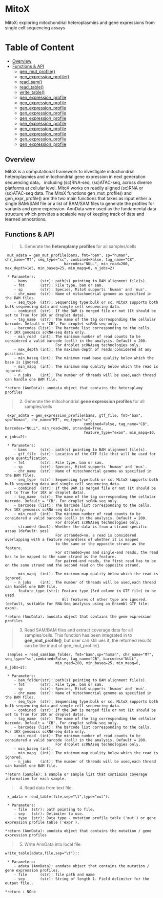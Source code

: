 # MitoX
MitoX: exploring mitochondrial heteroplasmies and gene expressions from single cell sequencing assays

Table of Content
================
* [Overview](#overview)
* [Functions & API](#api)
    * [gen_mut_profile()](#gen_mut_profile)
    * [gen_expression_profile()](#gen_expression_profile)
    * [read_sam()](#read_sam)
    * [read_table()](#read_table)
    * [write_table()](#write_table)
    * [gen_expression_profile](#gen_expression_profile)
    * [gen_expression_profile](#gen_expression_profile)
    * [gen_expression_profile](#gen_expression_profile)
    * [gen_expression_profile](#gen_expression_profile)
    * [gen_expression_profile](#gen_expression_profile)
    * [gen_expression_profile](#gen_expression_profile)
    * [gen_expression_profile](#gen_expression_profile)
    * [gen_expression_profile](#gen_expression_profile)
    * [gen_expression_profile](#gen_expression_profile)
    * [gen_expression_profile](#gen_expression_profile)


    

<a name="overview"/>

## Overview

MitoX is a computational framework to investigate mitochondrial heteroplasmies and mitochondrial gene expression in next generation sequencing data， including (sc)RNA-seq, (sc)ATAC-seq, across diverse platforms at cellular level. MitoX works on readily aligned (sc)RNA or (sc)ATAC-seq data. The MitoX functions gen_mut_profile() and gen_expr_profile() are the two main functions that takes as input either a single BAM/SAM file or a list of BAM/SAM files to generate the profiles for variants and gene expression. AnnData were used as the fundamental data structure which provides a scalable way of keeping track of data and learned annotations.



<a name="gen_mut_profile"/>

## Functions & API

> 1. Generate the **heteroplamy profiles** for all samples/cells
```
 mut_adata = gen_mut_profile(bams, fmt="bam", sp="human", chr_name="MT", seq_type="sc", combined=False, tag_name="CB",
                           barcodes="NULL", min_read=200, max_depth=1e5, min_baseq=25, min_mapq=0, n_jobs=2)
    
 * Parameters:
    - bams      (str): path(s) pointing to BAM alignment file(s).
    - fmt       (str): File type, bam or sam.
    - sp        (str): Species, MitoX supports 'human' and 'mus'.
    - chr_name  (str): Name of mitochondrial genome as specified in the BAM files.
    - seq_type  (str): Sequencing type:bulk or sc. MitoX supports both bulk sequencing data and single cell sequencing data.
    - combined  (str): If the BAM is merged file or not (It should be set to True for 10X or droplet data).
    - tag_name  (str): The name of the tag corresponding the cellular barcode. Default = "CB". For droplet scRNA-seq only.
    - barcodes (list): The barcode list corresponding to the cells. For 10X genomics scRNA-seq data only.
    - min_read  (int): The minimum number of read counts to be considered a valid barcode (cell) in the analysis. Default = 200. 
                       For droplet scRNAseq technologies only.
    - max_depth (int): The maximum depth of reads considered at any position.
    - min_baseq (int): The minimum read base quality below which the base is ignored.
    - min_mapq  (int): The minimum map quality below which the read is ignored.
    - n_jobs    (int): The number of threads will be used,each thread can handle one BAM file.

*return (AnnData): anndata object that contains the heteroplamy profiles
```
<a name="gen_expression_profile"/>

> 2. Generate the mitochondrial **gene expression profiles** for all samples/cells
```
 expr_adata = gen_expression_profile(bams, gtf_file, fmt="bam", sp="human", chr_name="MT", eq_type="sc",
                                    combined=False, tag_name="CB", barcodes="NULL", min_read=200, stranded=True,
                                    feature_type="exon", min_mapq=10, n_jobs=2):
    
 * Parameters:
    - bams      (str): path(s) pointing to BAM alignment file(s).
    - gtf_file  (str): Location of the GTF file that will be used for gene quantification. 
    - fmt       (str): File type, bam or sam.
    - sp        (str): Species, MitoX supports 'human' and 'mus'.
    - chr_name  (str): Name of mitochondrial genome as specified in the BAM files.
    - seq_type  (str): Sequencing type:bulk or sc. MitoX supports both bulk sequencing data and single cell sequencing data.
    - combined  (str): If the BAM is merged file or not (It should be set to True for 10X or droplet data).
    - tag_name  (str): The name of the tag corresponding the cellular barcode. Default = "CB". For droplet scRNA-seq only.
    - barcodes (list): The barcode list corresponding to the cells. For 10X genomics scRNA-seq data only.
    - min_read  (int): The minimum number of read counts to be considered a valid barcode (cell) in the analysis. Default = 200. 
                       For droplet scRNAseq technologies only.
    - stranded (bool): Whether the data is from a strand-specific assay (default: yes).
                       For stranded=no, a read is considered overlapping with a feature regardless of whether it is mapped 
                       to the same or the opposite strand as the feature. 
                       For stranded=yes and single-end reads, the read has to be mapped to the same strand as the feature. 
                       For paired-end reads, the first read has to be on the same strand and the second read on the opposite strand. 
                       
    - min_mapq  (int): The minimum map quality below which the read is ignored.
    - n_jobs    (int): The number of threads will be used,each thread can handel one BAM file.
    - feature_type (str): Feature type (3rd column in GTF file) to be used. 
                          All features of other type are ignored. (default, suitable for RNA-Seq analysis using an Ensembl GTF file: exon).

*return (AnnData): anndata object that contains the gene expression profiles
```

<a name="read_sam"/>

> 3. Read SAM/BAM files and extract coverage data for all samples/cells. This function has been integrated in to **gen_mut_profile()**, 
>but user can still ues it, the returned results can be the input of gen_mut_profile().
```
 samples = read_sam(bam_folder, fmt="bam",sp="human", chr_name="MT", seq_type="sc",combined=False, tag_name="CB", barcodes="NULL",
                       min_read=200, min_baseq=25, min_mapq=0, n_jobs=2):
    
 * Parameters:
    - bam_folder(str): path(s) pointing to BAM alignment file(s).
    - fmt       (str): File type, bam or sam.
    - sp        (str): Species, MitoX supports 'human' and 'mus'.
    - chr_name  (str): Name of mitochondrial genome as specified in the BAM files.
    - seq_type  (str): Sequencing type:bulk or sc. MitoX supports both bulk sequencing data and single cell sequencing data.
    - combined  (str): If the BAM is merged file or not (It should be set to True for 10X or droplet data).
    - tag_name  (str): The name of the tag corresponding the cellular barcode. Default = "CB". For droplet scRNA-seq only.
    - barcodes (list): The barcode list corresponding to the cells. For 10X genomics scRNA-seq data only.
    - min_read  (int): The minimum number of read counts to be considered a valid barcode (cell) in the analysis. Default = 200. 
                       For droplet scRNAseq technologies only.
    - min_baseq (int):
    - min_mapq  (int): The minimum map quality below which the read is ignored.
    - n_jobs    (int): The number of threads will be used,each thread can handel one BAM file.

*return (Sample): a sample or sample list that contiains coverage information for each sample.
```

<a name="read_table"/>

> 4. Read data from text file.
```
 x_adata = read_table(file,sep="\t",type="mut"):
    
 * Parameters:
    - file  (str): path pointing to file.
    - sep   (str): Delimiter to use. 
    - type  (str): Data type - mutation profile table ('mut') or gene expression profile table ('expr').

*return (AnnData): anndata object that contains the mutation / gene expression profiles
```
<a name="write_table"/>

> 5. Write AnnData into local file.
```
write_table(adata,file,sep="\t")::
    
 * Parameters:
    - adata (AnnData): anndata object that contains the mutation / gene expression profiles.
    - file      (str): file path and name 
    - sep       (str): String of length 1. Field delimiter for the output file..

*return : NOne
```
